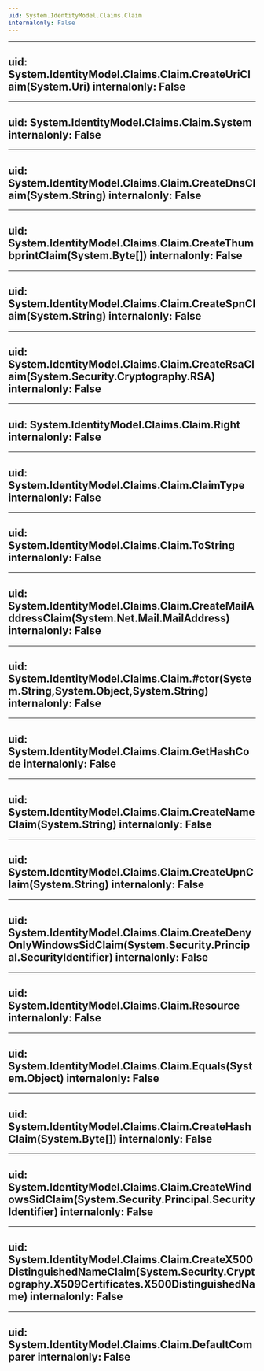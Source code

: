 ```yaml
---
uid: System.IdentityModel.Claims.Claim
internalonly: False
---
```


---
uid: System.IdentityModel.Claims.Claim.CreateUriClaim(System.Uri)
internalonly: False
---

---
uid: System.IdentityModel.Claims.Claim.System
internalonly: False
---

---
uid: System.IdentityModel.Claims.Claim.CreateDnsClaim(System.String)
internalonly: False
---

---
uid: System.IdentityModel.Claims.Claim.CreateThumbprintClaim(System.Byte[])
internalonly: False
---

---
uid: System.IdentityModel.Claims.Claim.CreateSpnClaim(System.String)
internalonly: False
---

---
uid: System.IdentityModel.Claims.Claim.CreateRsaClaim(System.Security.Cryptography.RSA)
internalonly: False
---

---
uid: System.IdentityModel.Claims.Claim.Right
internalonly: False
---

---
uid: System.IdentityModel.Claims.Claim.ClaimType
internalonly: False
---

---
uid: System.IdentityModel.Claims.Claim.ToString
internalonly: False
---

---
uid: System.IdentityModel.Claims.Claim.CreateMailAddressClaim(System.Net.Mail.MailAddress)
internalonly: False
---

---
uid: System.IdentityModel.Claims.Claim.#ctor(System.String,System.Object,System.String)
internalonly: False
---

---
uid: System.IdentityModel.Claims.Claim.GetHashCode
internalonly: False
---

---
uid: System.IdentityModel.Claims.Claim.CreateNameClaim(System.String)
internalonly: False
---

---
uid: System.IdentityModel.Claims.Claim.CreateUpnClaim(System.String)
internalonly: False
---

---
uid: System.IdentityModel.Claims.Claim.CreateDenyOnlyWindowsSidClaim(System.Security.Principal.SecurityIdentifier)
internalonly: False
---

---
uid: System.IdentityModel.Claims.Claim.Resource
internalonly: False
---

---
uid: System.IdentityModel.Claims.Claim.Equals(System.Object)
internalonly: False
---

---
uid: System.IdentityModel.Claims.Claim.CreateHashClaim(System.Byte[])
internalonly: False
---

---
uid: System.IdentityModel.Claims.Claim.CreateWindowsSidClaim(System.Security.Principal.SecurityIdentifier)
internalonly: False
---

---
uid: System.IdentityModel.Claims.Claim.CreateX500DistinguishedNameClaim(System.Security.Cryptography.X509Certificates.X500DistinguishedName)
internalonly: False
---

---
uid: System.IdentityModel.Claims.Claim.DefaultComparer
internalonly: False
---
